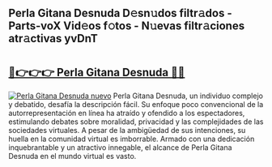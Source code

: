 ## Perla Gitana Desnuda D𝚎sn𝚞dos filtr𝚊dos - Parts-voX Vid𝚎os f𝚘tos - N𝚞evas filtr𝚊ciones atr𝚊ctivas yvDnT

# <h2><a href="http://mb9mhj.tromn.icu/?c=Perla+Gitana+Desnuda">🔗👉👉👉 Perla Gitana Desnuda 🔗🔗</a></h2>

[![Perla Gitana Desnuda nuevo](https://i.imgur.com/pEAQMta.gif)](http://mb9mhj.tromn.icu/?c=Perla+Gitana+Desnuda)
Perla Gitana Desnuda, un individuo complejo y debatido, desafía la descripción fácil. Su enfoque poco convencional de la autorrepresentación en línea ha atraído y ofendido a los espectadores, estimulando debates sobre moralidad, privacidad y las complejidades de las sociedades virtuales. A pesar de la ambigüedad de sus intenciones, su huella en la comunidad virtual es imborrable. Armado con una dedicación inquebrantable y un atractivo innegable, el alcance de Perla Gitana Desnuda en el mundo virtual es vasto.
